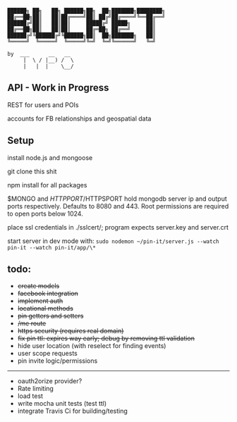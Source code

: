 ﻿```
██████╗ ██╗   ██╗ ██████╗██╗  ██╗███████╗████████╗
██╔══██╗██║   ██║██╔════╝██║ ██╔╝██╔════╝╚══██╔══╝
██████╔╝██║   ██║██║     █████╔╝ █████╗     ██║   
██╔══██╗██║   ██║██║     ██╔═██╗ ██╔══╝     ██║   
██████╔╝╚██████╔╝╚██████╗██║  ██╗███████╗   ██║   
╚═════╝  ╚═════╝  ╚═════╝╚═╝  ╚═╝╚══════╝   ╚═╝ 

by  ___      __   __  
     |  \ / |__) /  \ 
     |   |  |    \__/ 
```                    



API - Work in Progress
----------------------

REST for users and POIs

accounts for FB relationships
and geospatial data


Setup
-----
install node.js and mongoose 

git clone this shit

npm install for all packages

$MONGO and $HTTPPORT/$HTTPSPORT hold mongodb server ip and
output ports respectively. Defaults to 8080 and 443.
Root permissions are required to open ports below 1024.

place ssl credentials in ./sslcert/; program expects server.key and server.crt

start server in dev mode with: 
`sudo nodemon ~/pin-it/server.js --watch pin-it --watch pin-it/app/\*`


todo:
-----

- ~~create models~~
- ~~facebook integration~~
- ~~implement auth~~
- ~~locational methods~~
- ~~pin getters and setters~~
- ~~/me route~~
- ~~https security (requires real domain)~~
- ~~fix pin ttl: expires way early; debug by removing ttl validation~~
- hide user location (with reselect for finding events)
- user scope requests
- pin invite logic/permissions

******************************

- oauth2orize provider?
- Rate limiting
- load test 
- write mocha unit tests (test ttl)
- integrate Travis Ci for building/testing 
